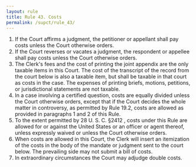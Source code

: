 ```yaml
---
layout: rule
title: Rule 43. Costs
permalink: /supct/rule_43/
---
```


1. If the Court affirms a judgment, the petitioner or appellant shall pay costs unless the Court otherwise orders.
2. If the Court reverses or vacates a judgment, the respondent or appellee shall pay costs unless the Court otherwise orders.
3. The Clerk's fees and the cost of printing the joint appendix are the only taxable items in this Court. The cost of the transcript of the record from the court below is also a taxable item, but shall be taxable in that court as costs in the case. The expenses of printing briefs, motions, petitions, or jurisdictional statements are not taxable.
4. In a case involving a certified question, costs are equally divided unless the Court otherwise orders, except that if the Court decides the whole matter in controversy, as permitted by Rule 19.2, costs are allowed as provided in paragraphs 1 and 2 of this Rule.
5. To the extent permitted by 28 U. S. C. §2412 , costs under this Rule are allowed for or against the United States or an officer or agent thereof, unless expressly waived or unless the Court otherwise orders.
6. When costs are allowed in this Court, the Clerk will insert an itemization of the costs in the body of the mandate or judgment sent to the court below. The prevailing side may not submit a bill of costs.
7. In extraordinary circumstances the Court may adjudge double costs.